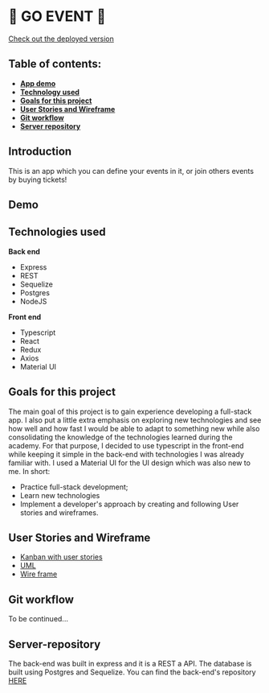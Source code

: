 # 📮 GO EVENT 📮

[Check out the deployed version](https://go-event.netlify.app/)

## Table of contents:

- **[App demo](#App-demo)**
- **[Technology used](#technology-used)**
- **[Goals for this project](#goals-for-this-project)**
- **[User Stories and Wireframe](#user-stories-and-wireframe)**
- **[Git workflow](#git-workflow)**
- **[Server repository](#Server-repository)**

## **Introduction**

This is an app which you can define your events in it, or join others events by buying tickets!

## **Demo**

## **Technologies used**

**Back end**

- Express
- REST
- Sequelize
- Postgres
- NodeJS

**Front end**

- Typescript
- React
- Redux
- Axios
- Material UI

## Goals for this project

The main goal of this project is to gain experience developing a full-stack app. I also put a little extra emphasis on exploring new technologies and see how well and how fast I would be able to adapt to something new while also consolidating the knowledge of the technologies learned during the academy. For that purpose, I decided to use typescript in the front-end while keeping it simple in the back-end with technologies I was already familiar with. I used a Material UI for the UI design which was also new to me. In short:

- Practice full-stack development;
- Learn new technologies
- Implement a developer's approach by creating and following User stories and wireframes.

## User Stories and Wireframe

- [Kanban with user stories](https://github.com/users/saraghaedi/projects/1)
- [UML](https://dbdiagram.io/d/61601331940c4c4eec8baab0)
- [Wire frame](https://wireframepro.mockflow.com/space/event-management)

## Git workflow

To be continued...

## Server-repository

The back-end was built in express and it is a REST a API. The database is built using Postgres and Sequelize. You can find the back-end's repository [HERE](https://github.com/saraghaedi/event-management-backend)
